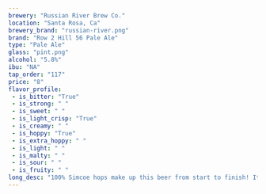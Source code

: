 ```yaml
---
brewery: "Russian River Brew Co."
location: "Santa Rosa, Ca"
brewery_brand: "russian-river.png"
brand: "Row 2 Hill 56 Pale Ale"
type: "Pale Ale"
glass: "pint.png"
alcohol: "5.8%"
ibu: "NA"
tap_order: "117"
price: "8"
flavor_profile:
 - is_bitter: "True"
 - is_strong: " "
 - is_sweet: " "
 - is_light_crisp: "True"
 - is_creamy: " "
 - is_hoppy: "True"
 - is_extra_hoppy: " "
 - is_light: " "
 - is_malty: " "
 - is_sour: " "
 - is_fruity: " "
long_desc: "100% Simcoe hops make up this beer from start to finish! It is named for the location in the experimental hop yard in Yakima, WA, where it was first created."
---
```


